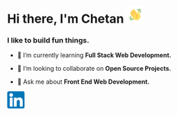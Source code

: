 <h1 align="left">Hi there, I'm Chetan <img src="https://github.com/0rGaan1c/0rGaan1c/blob/main/wave.gif" width="40px" height"20px" /></h1>
<h3 align="left">I like to build fun things.</h3>

<!--
**0rGaan1c/0rGaan1c** is a ✨ _special_ ✨ repository because its `README.md` (this file) appears on your GitHub profile.
-->


- 🌱 I’m currently learning **Full Stack Web Development.**

- 👯 I’m looking to collaborate on **Open Source Projects.**

- 💬 Ask me about **Front End Web Development.**

 
<a href="https://www.linkedin.com/in/chetan-sengar-94a390221/"><img src="https://github.com/0rGaan1c/0rGaan1c/blob/main/lin.png" width="40px"></a>

<!-- - 🤔 I’m looking for help with ... -->
<!-- - 🔭 I’m currently working on ... -->
<!-- - 📫 How to reach me: -->
<!-- - 😄 Pronouns: ... -->
<!-- - ⚡ Fun fact: ... -->


